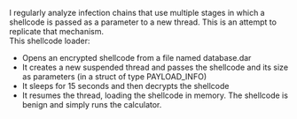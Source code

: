 I regularly analyze infection chains that use multiple stages in which a shellcode is passed as a parameter to a new thread. This is an attempt to replicate that mechanism.  
This shellcode loader:  
* Opens an encrypted shellcode from a file named database.dar
* It creates a new suspended thread and passes the shellcode and its size as parameters (in a struct of type PAYLOAD_INFO)
* It sleeps for 15 seconds and then decrypts the shellcode
* It resumes the thread, loading the shellcode in memory. The shellcode is benign and simply runs the calculator.
